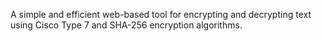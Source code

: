 A simple and efficient web-based tool for encrypting and decrypting text using Cisco Type 7 and SHA-256 encryption algorithms.
